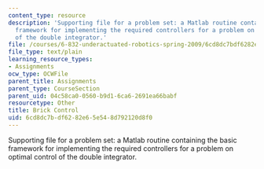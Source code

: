 ```yaml
---
content_type: resource
description: 'Supporting file for a problem set: a Matlab routine containing the basic
  framework for implementing the required controllers for a problem on optimal control
  of the double integrator.'
file: /courses/6-832-underactuated-robotics-spring-2009/6cd8dc7bdf6282e65e548d792120d8f0_brick_control.m
file_type: text/plain
learning_resource_types:
- Assignments
ocw_type: OCWFile
parent_title: Assignments
parent_type: CourseSection
parent_uid: 04c58ca0-0560-b9d1-6ca6-2691ea66babf
resourcetype: Other
title: Brick Control
uid: 6cd8dc7b-df62-82e6-5e54-8d792120d8f0
---
```

Supporting file for a problem set: a Matlab routine containing the basic framework for implementing the required controllers for a problem on optimal control of the double integrator.